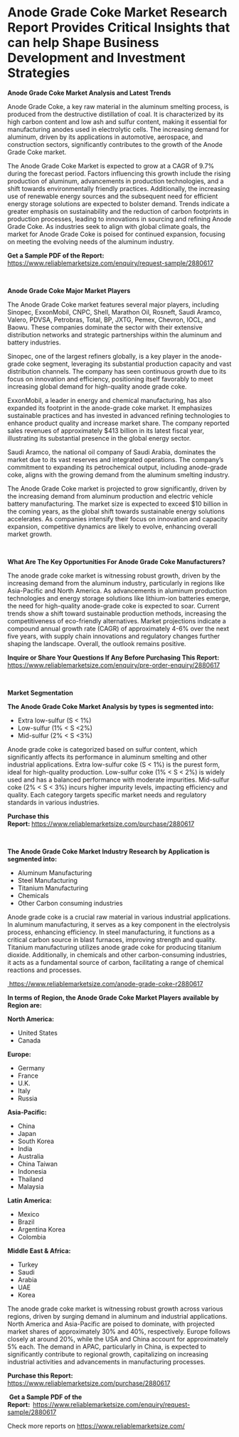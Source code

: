 <p><h1>Anode Grade Coke Market Research Report Provides Critical Insights that can help Shape Business Development and Investment Strategies</h1></p><p><strong>Anode Grade Coke Market Analysis and Latest Trends</strong></p>
<p><p>Anode Grade Coke, a key raw material in the aluminum smelting process, is produced from the destructive distillation of coal. It is characterized by its high carbon content and low ash and sulfur content, making it essential for manufacturing anodes used in electrolytic cells. The increasing demand for aluminum, driven by its applications in automotive, aerospace, and construction sectors, significantly contributes to the growth of the Anode Grade Coke market.</p><p>The Anode Grade Coke Market is expected to grow at a CAGR of 9.7% during the forecast period. Factors influencing this growth include the rising production of aluminum, advancements in production technologies, and a shift towards environmentally friendly practices. Additionally, the increasing use of renewable energy sources and the subsequent need for efficient energy storage solutions are expected to bolster demand. Trends indicate a greater emphasis on sustainability and the reduction of carbon footprints in production processes, leading to innovations in sourcing and refining Anode Grade Coke. As industries seek to align with global climate goals, the market for Anode Grade Coke is poised for continued expansion, focusing on meeting the evolving needs of the aluminum industry.</p></p>
<p><strong>Get a Sample PDF of the Report:&nbsp;</strong> <a href="https://www.reliablemarketsize.com/enquiry/request-sample/2880617?utm_campaign=3099&utm_medium=2&utm_source=Github&utm_content=ia&utm_term=12032025&utm_id=anode-grade-coke">https://www.reliablemarketsize.com/enquiry/request-sample/2880617</a></p>
<p>&nbsp;</p>
<p><strong>Anode Grade Coke Major Market Players</strong></p>
<p><p>The Anode Grade Coke market features several major players, including Sinopec, ExxonMobil, CNPC, Shell, Marathon Oil, Rosneft, Saudi Aramco, Valero, PDVSA, Petrobras, Total, BP, JXTG, Pemex, Chevron, IOCL, and Baowu. These companies dominate the sector with their extensive distribution networks and strategic partnerships within the aluminum and battery industries.</p><p>Sinopec, one of the largest refiners globally, is a key player in the anode-grade coke segment, leveraging its substantial production capacity and vast distribution channels. The company has seen continuous growth due to its focus on innovation and efficiency, positioning itself favorably to meet increasing global demand for high-quality anode grade coke.</p><p>ExxonMobil, a leader in energy and chemical manufacturing, has also expanded its footprint in the anode-grade coke market. It emphasizes sustainable practices and has invested in advanced refining technologies to enhance product quality and increase market share. The company reported sales revenues of approximately $413 billion in its latest fiscal year, illustrating its substantial presence in the global energy sector.</p><p>Saudi Aramco, the national oil company of Saudi Arabia, dominates the market due to its vast reserves and integrated operations. The company’s commitment to expanding its petrochemical output, including anode-grade coke, aligns with the growing demand from the aluminum smelting industry.</p><p>The Anode Grade Coke market is projected to grow significantly, driven by the increasing demand from aluminum production and electric vehicle battery manufacturing. The market size is expected to exceed $10 billion in the coming years, as the global shift towards sustainable energy solutions accelerates. As companies intensify their focus on innovation and capacity expansion, competitive dynamics are likely to evolve, enhancing overall market growth.</p></p>
<p>&nbsp;</p>
<p><strong>What Are The Key Opportunities For Anode Grade Coke Manufacturers?</strong></p>
<p><p>The anode grade coke market is witnessing robust growth, driven by the increasing demand from the aluminum industry, particularly in regions like Asia-Pacific and North America. As advancements in aluminum production technologies and energy storage solutions like lithium-ion batteries emerge, the need for high-quality anode-grade coke is expected to soar. Current trends show a shift toward sustainable production methods, increasing the competitiveness of eco-friendly alternatives. Market projections indicate a compound annual growth rate (CAGR) of approximately 4-6% over the next five years, with supply chain innovations and regulatory changes further shaping the landscape. Overall, the outlook remains positive.</p></p>
<p><strong>Inquire or Share Your Questions If Any Before Purchasing This Report:</strong> <a href="https://www.reliablemarketsize.com/enquiry/pre-order-enquiry/2880617?utm_campaign=3099&utm_medium=2&utm_source=Github&utm_content=ia&utm_term=12032025&utm_id=anode-grade-coke">https://www.reliablemarketsize.com/enquiry/pre-order-enquiry/2880617</a></p>
<p>&nbsp;</p>
<p><strong>Market Segmentation</strong></p>
<p><strong>The Anode Grade Coke Market Analysis by types is segmented into:</strong></p>
<p><ul><li>Extra low-sulfur (S < 1%)</li><li>Low-sulfur (1% < S <2%)</li><li>Mid-sulfur (2% < S <3%)</li></ul></p>
<p><p>Anode grade coke is categorized based on sulfur content, which significantly affects its performance in aluminum smelting and other industrial applications. Extra low-sulfur coke (S < 1%) is the purest form, ideal for high-quality production. Low-sulfur coke (1% < S < 2%) is widely used and has a balanced performance with moderate impurities. Mid-sulfur coke (2% < S < 3%) incurs higher impurity levels, impacting efficiency and quality. Each category targets specific market needs and regulatory standards in various industries.</p></p>
<p><strong>Purchase this Report:&nbsp;</strong><a href="https://www.reliablemarketsize.com/purchase/2880617?utm_campaign=3099&utm_medium=2&utm_source=Github&utm_content=ia&utm_term=12032025&utm_id=anode-grade-coke">https://www.reliablemarketsize.com/purchase/2880617</a></p>
<p>&nbsp;</p>
<p><strong>The Anode Grade Coke Market Industry Research by Application is segmented into:</strong></p>
<p><ul><li>Aluminum Manufacturing</li><li>Steel Manufacturing</li><li>Titanium Manufacturing</li><li>Chemicals</li><li>Other Carbon consuming industries</li></ul></p>
<p><p>Anode grade coke is a crucial raw material in various industrial applications. In aluminum manufacturing, it serves as a key component in the electrolysis process, enhancing efficiency. In steel manufacturing, it functions as a critical carbon source in blast furnaces, improving strength and quality. Titanium manufacturing utilizes anode grade coke for producing titanium dioxide. Additionally, in chemicals and other carbon-consuming industries, it acts as a fundamental source of carbon, facilitating a range of chemical reactions and processes.</p></p>
<p><a href="https://www.reliablemarketsize.com/anode-grade-coke-r2880617?utm_campaign=3099&utm_medium=2&utm_source=Github&utm_content=ia&utm_term=12032025&utm_id=anode-grade-coke">&nbsp;https://www.reliablemarketsize.com/anode-grade-coke-r2880617</a></p>
<p><strong>In terms of Region, the Anode Grade Coke Market Players available by Region are:</strong></p>
<p>
    <p> <strong> North America: </strong>
        <ul>
            <li>United States</li>
            <li>Canada</li>
        </ul>
        </p> 
    <p> <strong> Europe: </strong>
        <ul>
            <li>Germany</li>
            <li>France</li>
            <li>U.K.</li>
            <li>Italy</li>
            <li>Russia</li>
        </ul>
        </p> 
    <p> <strong> Asia-Pacific: </strong>
        <ul>
            <li>China</li>
            <li>Japan</li>
            <li>South Korea</li>
            <li>India</li>
            <li>Australia</li>
            <li>China Taiwan</li>
            <li>Indonesia</li>
            <li>Thailand</li>
            <li>Malaysia</li>
        </ul>
        </p> 
    <p> <strong> Latin America: </strong>
        <ul>
            <li>Mexico</li>
            <li>Brazil</li>
            <li>Argentina Korea</li>
            <li>Colombia</li>
        </ul>
        </p> 
    <p> <strong> Middle East & Africa: </strong>
        <ul>
            <li>Turkey</li>
            <li>Saudi</li>
            <li>Arabia</li>
            <li>UAE</li>
            <li>Korea</li>
        </ul>
    </p>
    </p>
<p><p>The anode grade coke market is witnessing robust growth across various regions, driven by surging demand in aluminum and industrial applications. North America and Asia-Pacific are poised to dominate, with projected market shares of approximately 30% and 40%, respectively. Europe follows closely at around 20%, while the USA and China account for approximately 5% each. The demand in APAC, particularly in China, is expected to significantly contribute to regional growth, capitalizing on increasing industrial activities and advancements in manufacturing processes.</p></p>
<p><strong>Purchase this Report: </strong><a href="https://www.reliablemarketsize.com/purchase/2880617?utm_campaign=3099&utm_medium=2&utm_source=Github&utm_content=ia&utm_term=12032025&utm_id=anode-grade-coke">https://www.reliablemarketsize.com/purchase/2880617</a></p>
<p>&nbsp;<strong>Get a Sample PDF of the Report:&nbsp;&nbsp;</strong><a href="https://www.reliablemarketsize.com/enquiry/request-sample/2880617?utm_campaign=3099&utm_medium=2&utm_source=Github&utm_content=ia&utm_term=12032025&utm_id=anode-grade-coke">https://www.reliablemarketsize.com/enquiry/request-sample/2880617</a></p>
<p><strong></strong></p>
<p>Check more reports on <a href="https://www.reliablemarketsize.com/?utm_campaign=3099&utm_medium=2&utm_source=Github&utm_content=ia&utm_term=12032025&utm_id=anode-grade-coke">https://www.reliablemarketsize.com/</a></p>